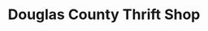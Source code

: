 ---
title: "Douglas County Thrift Shop"
url: /waterville/douglas-county-thrift-shop/
shop: Gebrauchtwaren
---
